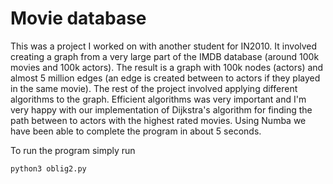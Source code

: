 # Movie database
This was a project I worked on with another student for IN2010.
It involved creating a graph from a very large part of the IMDB database
(around 100k movies and 100k actors). The result is a graph with 100k nodes
(actors) and almost 5 million edges (an edge is created between to actors
if they played in the same movie). The rest of the project involved applying
different algorithms to the graph. Efficient algorithms was very important
and I'm very happy with our implementation of Dijkstra's algorithm for finding
the path between to actors with the highest rated movies. Using Numba we
have been able to complete the program in about 5 seconds.

To run the program simply run
```
python3 oblig2.py
```

